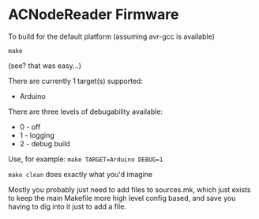 ACNodeReader Firmware
========

To build for the default platform (assuming avr-gcc is available)
```
make
```
(see? that was easy...)

There are currently 1 target(s) supported: 
* Arduino

There are three levels of debugability available:
* 0 - off
* 1 - logging
* 2 - debug build

Use, for example: `make TARGET=Arduino DEBUG=1`

`make clean` does exactly what you'd imagine

Mostly you probably just need to add files to sources.mk, which just exists to keep the main Makefile
more high level config based, and save you having to dig into it just to add a file.
